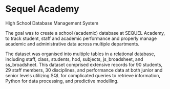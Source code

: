 # Sequel Academy
High School Database Management System

The goal was to create a school (academic) database at SEQUEL Academy, to track student, staff and academic performance and properly manage academic and administrative data across multiple departments.

The dataset was organised into multiple tables in a relational database, including staff, class, students, hod, subjects, js_broadsheet, and ss_broadsheet. This dataset comprised extensive records for 90 students, 29 staff members, 30 disciplines, and performance data at both junior and senior levels utilizing SQL for complicated queries to retrieve information, Python for data processing, and predictive modelling.
